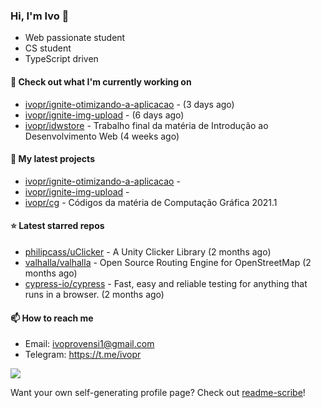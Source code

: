 ### Hi, I'm Ivo 👋

* Web passionate student
* CS student
* TypeScript driven

#### 👷 Check out what I'm currently working on

- [ivopr/ignite-otimizando-a-aplicacao](https://github.com/ivopr/ignite-otimizando-a-aplicacao) -  (3 days ago)
- [ivopr/ignite-img-upload](https://github.com/ivopr/ignite-img-upload) -  (6 days ago)
- [ivopr/idwstore](https://github.com/ivopr/idwstore) - Trabalho final da matéria de Introdução ao Desenvolvimento Web (4 weeks ago)

#### 🌱 My latest projects

- [ivopr/ignite-otimizando-a-aplicacao](https://github.com/ivopr/ignite-otimizando-a-aplicacao) - 
- [ivopr/ignite-img-upload](https://github.com/ivopr/ignite-img-upload) - 
- [ivopr/cg](https://github.com/ivopr/cg) - Códigos da matéria de Computação Gráfica 2021.1

#### ⭐️ Latest starred repos

- [philipcass/uClicker](https://github.com/philipcass/uClicker) - A Unity Clicker Library (2 months ago)
- [valhalla/valhalla](https://github.com/valhalla/valhalla) - Open Source Routing Engine for OpenStreetMap (2 months ago)
- [cypress-io/cypress](https://github.com/cypress-io/cypress) - Fast, easy and reliable testing for anything that runs in a browser. (2 months ago)

#### 📫 How to reach me

- Email: [ivoprovensi1@gmail.com](mailto://ivoprovensi1@gmail.com)
- Telegram: https://t.me/ivopr

![](https://github-readme-stats.vercel.app/api/top-langs/?username=ivopr&layout=compact&theme=react)

Want your own self-generating profile page? Check out [readme-scribe](https://github.com/muesli/readme-scribe)!
